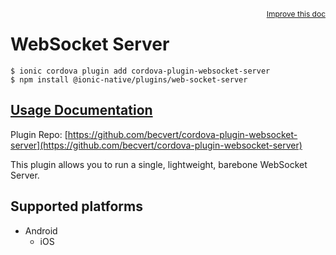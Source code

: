 <a style="float:right;font-size:12px;" href="http://github.com/danielsogl/awesome-cordova-plugins/edit/master/src/@awesome-cordova-plugins/plugins/web-socket-server/index.ts#L66">
  Improve this doc
</a>

# WebSocket Server

```
$ ionic cordova plugin add cordova-plugin-websocket-server
$ npm install @ionic-native/plugins/web-socket-server
```

## [Usage Documentation](https://ionicframework.com/docs/native/web-socket-server/)

Plugin Repo: [https://github.com/becvert/cordova-plugin-websocket-server](https://github.com/becvert/cordova-plugin-websocket-server)

This plugin allows you to run a single, lightweight, barebone WebSocket Server.

## Supported platforms

- Android
  - iOS
